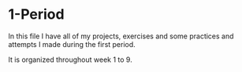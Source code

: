 # 1-Period

In this file I have all of my projects, exercises and some practices and attempts I made during the first period.

It is organized throughout week 1 to 9.
